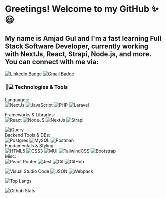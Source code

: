 # Greetings! Welcome to my GitHub  ✨😃

## My name is Amjad Gul and I'm a fast learning Full Stack Software Developer, currently working with NextJs, React, Strapi, Node.js, and more. You can connect with me via:

[![Linkedin Badge](https://img.shields.io/badge/-amjadgul-blue?style=flat-square&logo=Linkedin&logoColor=white&link=https://www.linkedin.com/in/amjadgul/)](https://www.linkedin.com/in/amjadgul/)
[![Gmail Badge](https://img.shields.io/badge/-amjadkhan89@hotmail.com-c14438?style=flat-square&logo=Gmail&logoColor=white&link=mailto:knollelw@gmail.com)](mailto:amjadkhan89@hotmail.com)

### 🚀💻 Technologies & Tools

Languages:\
![NextJs](https://img.shields.io/badge/typescript-%23007ACC.svg?style=for-the-badge&logo=typescript&logoColor=white)
![JavaScript](https://img.shields.io/badge/javascript-%23323330.svg?style=for-the-badge&logo=javascript&logoColor=%23F7DF1E)
![PHP](https://img.shields.io/badge/php-%23777BB4.svg?style=for-the-badge&logo=php&logoColor=white)
![Laravel](https://img.shields.io/badge/laravel-%23FF2D20.svg?style=for-the-badge&logo=laravel&logoColor=white)

Frameworks & Libraries:\
![React](https://img.shields.io/badge/react-%2320232a.svg?style=for-the-badge&logo=react&logoColor=%2361DAFB)
![NodeJS](https://img.shields.io/badge/node.js-6DA55F?style=for-the-badge&logo=node.js&logoColor=white)
![NextJs](https://img.shields.io/badge/Next.js-000000?style=for-the-badge&logo=next.js&logoColor=white)
![Strapi](https://img.shields.io/badge/Strapi-2E7C6D?style=for-the-badge&logo=strapi&logoColor=white)

![jQuery](https://img.shields.io/badge/jquery-%230769AD.svg?style=for-the-badge&logo=jquery&logoColor=white)\
Backend Tools & DBs:\
![Postgres](https://img.shields.io/badge/postgres-%23316192.svg?style=for-the-badge&logo=postgresql&logoColor=white)
![MySQL](https://img.shields.io/badge/mysql-%2300f.svg?style=for-the-badge&logo=mysql&logoColor=white)
![Postman](https://img.shields.io/badge/Postman-FF6C37?style=for-the-badge&logo=postman&logoColor=white)\
Fundamentals & Styling:\
![HTML5](https://img.shields.io/badge/html5-%23E34F26.svg?style=for-the-badge&logo=html5&logoColor=white)
![CSS3](https://img.shields.io/badge/css3-%231572B6.svg?style=for-the-badge&logo=css3&logoColor=white)
![MUI](https://img.shields.io/badge/mui-%230769AD.svg?style=for-the-badge&logo=mui&logoColor=white)
![TailwindCSS](https://img.shields.io/badge/tailwindcss-%2338B2AC.svg?style=for-the-badge&logo=tailwind-css&logoColor=white)
![Bootstrap](https://img.shields.io/badge/bootstrap-%23563D7C.svg?style=for-the-badge&logo=bootstrap&logoColor=white)\
Misc:\
![React Router](https://img.shields.io/badge/React_Router-CA4245?style=for-the-badge&logo=react-router&logoColor=white)
![Jest](https://img.shields.io/badge/-jest-%23C21325?style=for-the-badge&logo=jest&logoColor=white)
![Git](https://img.shields.io/badge/git-%23F05033.svg?style=for-the-badge&logo=git&logoColor=white)
![GitHub](https://img.shields.io/badge/github-%23121011.svg?style=for-the-badge&logo=github&logoColor=white)

![Visual Studio Code](https://img.shields.io/badge/Visual%20Studio%20Code-0078d7.svg?style=for-the-badge&logo=visual-studio-code&logoColor=white)
![JSON](https://img.shields.io/badge/json-black?style=for-the-badge&logo=json&logoColor=5E5C5C)
![Webpack](https://img.shields.io/badge/webpack-%238DD6F9.svg?style=for-the-badge&logo=webpack&logoColor=black)

![Top Langs](https://github-readme-stats.vercel.app/api/top-langs/?username=louieknolle&hide=TeX&layout=compact)

![Github Stats](https://github-readme-stats.vercel.app/api?username=louieknolle&count_private=true&show_icons=true&include_all_commits=true)

<!--
**louieknolle/louieknolle** is a ✨ _special_ ✨ repository because its `README.md` (this file) appears on your GitHub profile.

Here are some ideas to get you started:

- 🔭 I’m currently working on ...
- 🌱 I’m currently learning ...
- 👯 I’m looking to collaborate on ...
- 🤔 I’m looking for help with ...
- 💬 Ask me about ...
- 📫 How to reach me: ...
- 😄 Pronouns: ...
- ⚡ Fun fact: ...
-->
